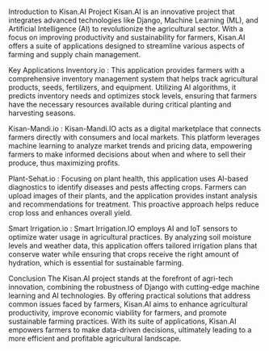 Introduction to Kisan.AI Project
Kisan.AI is an innovative project that integrates advanced technologies like Django, Machine Learning (ML), and Artificial Intelligence (AI) to revolutionize the agricultural sector. With a focus on improving productivity and sustainability for farmers, Kisan.AI offers a suite of applications designed to streamline various aspects of farming and supply chain management.

Key Applications
Inventory.io :
This application provides farmers with a comprehensive inventory management system that helps track agricultural products, seeds, fertilizers, and equipment. Utilizing AI algorithms, it predicts inventory needs and optimizes stock levels, ensuring that farmers have the necessary resources available during critical planting and harvesting seasons.

Kisan-Mandi.io :
Kisan-Mandi.IO acts as a digital marketplace that connects farmers directly with consumers and local markets. This platform leverages machine learning to analyze market trends and pricing data, empowering farmers to make informed decisions about when and where to sell their produce, thus maximizing profits.

Plant-Sehat.io :
Focusing on plant health, this application uses AI-based diagnostics to identify diseases and pests affecting crops. Farmers can upload images of their plants, and the application provides instant analysis and recommendations for treatment. This proactive approach helps reduce crop loss and enhances overall yield.

Smart Irrigation.io :
Smart Irrigation.IO employs AI and IoT sensors to optimize water usage in agricultural practices. By analyzing soil moisture levels and weather data, this application offers tailored irrigation plans that conserve water while ensuring that crops receive the right amount of hydration, which is essential for sustainable farming.

Conclusion
The Kisan.AI project stands at the forefront of agri-tech innovation, combining the robustness of Django with cutting-edge machine learning and AI technologies. By offering practical solutions that address common issues faced by farmers, Kisan.AI aims to enhance agricultural productivity, improve economic viability for farmers, and promote sustainable farming practices. With its suite of applications, Kisan.AI empowers farmers to make data-driven decisions, ultimately leading to a more efficient and profitable agricultural landscape.
 
